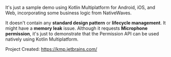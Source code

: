 It's just a sample demo using Kotlin Multiplatform for Android, iOS, and Web, incorporating some business logic from NativeWaves.

It doesn't contain any **standard design pattern** or **lifecycle management**. It might have a **memory leak** issue. Although it requests **Microphone permission**, it's just to demonstrate that the Permission API can be used natively using Kotlin Multiplatform.

Project Created: https://kmp.jetbrains.com/
